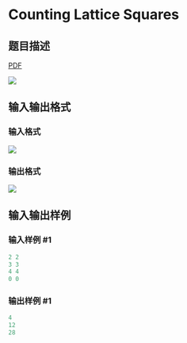 # Counting Lattice Squares

## 题目描述

[problemUrl]: https://uva.onlinejudge.org/index.php?option=com_onlinejudge&Itemid=8&category=602&page=show_problem&problem=4428

[PDF](https://uva.onlinejudge.org/external/126/p12690.pdf)

![](https://cdn.luogu.com.cn/upload/vjudge_pic/UVA12690/4fcb4167492fc51e435d2e762c3fe1dacb56a8c3.png)

## 输入输出格式

### 输入格式

![](https://cdn.luogu.com.cn/upload/vjudge_pic/UVA12690/31ff876d9acabef3865dde8d0c3d40a03858a90d.png)

### 输出格式

![](https://cdn.luogu.com.cn/upload/vjudge_pic/UVA12690/cfa5b9171925c716e693e6533a7e2887d030dc3c.png)

## 输入输出样例

### 输入样例 #1

```cpp
2 2
3 3
4 4
0 0
```


### 输出样例 #1

```cpp
4
12
28
```


